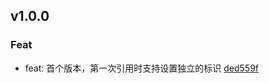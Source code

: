 ## v1.0.0

### Feat
- feat: 首个版本，第一次引用时支持设置独立的标识 [ded559f](https://github.com/x-dirve/flexible/commit/ded559fedf2f01ef83a7bcf7e671f1dda13b7424)

